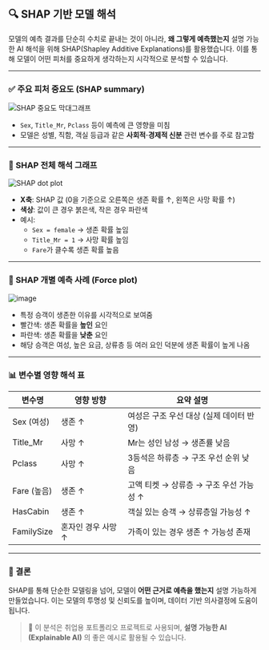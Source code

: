 ## 🔍 SHAP 기반 모델 해석

모델의 예측 결과를 단순히 수치로 끝내는 것이 아니라, **왜 그렇게 예측했는지** 설명 가능한 AI 해석을 위해 SHAP(Shapley Additive Explanations)를 활용했습니다. 이를 통해 모델이 어떤 피처를 중요하게 생각하는지 시각적으로 분석할 수 있습니다.

---

### ✅ 주요 피처 중요도 (SHAP summary)

![SHAP 중요도 막대그래프](https://github.com/user-attachments/assets/430319e2-5ab7-4d8f-8880-a93ce4241283)

- `Sex`, `Title_Mr`, `Pclass` 등이 예측에 큰 영향을 미침
- 모델은 성별, 직함, 객실 등급과 같은 **사회적·경제적 신분** 관련 변수를 주로 참고함

---

### 🔵 SHAP 전체 해석 그래프

![SHAP dot plot](https://github.com/user-attachments/assets/a881aa31-794c-4b24-aeda-a5ef0bd9affa)

- **X축**: SHAP 값 (0을 기준으로 오른쪽은 생존 확률 ↑, 왼쪽은 사망 확률 ↑)
- **색상**: 값이 큰 경우 붉은색, 작은 경우 파란색
- 예시:
  - `Sex = female` → 생존 확률 높임
  - `Title_Mr = 1` → 사망 확률 높임
  - `Fare`가 클수록 생존 확률 높음

---

### 🎯 SHAP 개별 예측 사례 (Force plot)

![image](https://github.com/user-attachments/assets/8b28a413-e6fc-46e9-9145-a7e44278d899)


- 특정 승객이 생존한 이유를 시각적으로 보여줌
- 빨간색: 생존 확률을 **높인** 요인
- 파란색: 생존 확률을 **낮춘** 요인
- 해당 승객은 여성, 높은 요금, 상류층 등 여러 요인 덕분에 생존 확률이 높게 나옴

---

### 📊 변수별 영향 해석 표

| 변수명        | 영향 방향         | 요약 설명                                       |
|---------------|------------------|------------------------------------------------|
| Sex (여성)    | 생존 ↑            | 여성은 구조 우선 대상 (실제 데이터 반영)       |
| Title_Mr      | 사망 ↑            | Mr는 성인 남성 → 생존률 낮음                   |
| Pclass        | 사망 ↑            | 3등석은 하류층 → 구조 우선 순위 낮음           |
| Fare (높음)   | 생존 ↑            | 고액 티켓 → 상류층 → 구조 우선 가능성 ↑         |
| HasCabin      | 생존 ↑            | 객실 있는 승객 → 상류층일 가능성 ↑             |
| FamilySize    | 혼자인 경우 사망 ↑ | 가족이 있는 경우 생존 ↑ 가능성 존재            |

---

### 🧠 결론

SHAP를 통해 단순한 모델링을 넘어, 모델이 **어떤 근거로 예측을 했는지** 설명 가능하게 만들었습니다. 이는 모델의 투명성 및 신뢰도를 높이며, 데이터 기반 의사결정에 도움이 됩니다.

> 📂 이 분석은 취업용 포트폴리오 프로젝트로 사용되며, **설명 가능한 AI (Explainable AI)** 의 좋은 예시로 활용될 수 있습니다.
